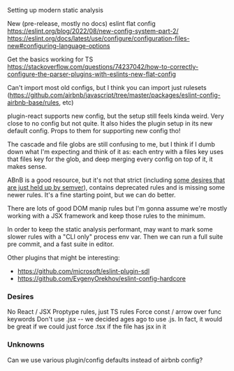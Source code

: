 Setting up modern static analysis

New (pre-release, mostly no docs) eslint flat config
https://eslint.org/blog/2022/08/new-config-system-part-2/
https://eslint.org/docs/latest/use/configure/configuration-files-new#configuring-language-options

Get the basics working for TS
https://stackoverflow.com/questions/74237042/how-to-correctly-configure-the-parser-plugins-with-eslints-new-flat-config

Can't import most old configs, but I think you can import just rulesets
(https://github.com/airbnb/javascript/tree/master/packages/eslint-config-airbnb-base/rules,
etc)

plugin-react supports new config, but the setup still feels kinda weird. Very
close to no config but not quite. It also hides the plugin setup in its new
default config. Props to them for supporting new config tho!

The cascade and file globs are still confusing to me, but I think if I dumb down
what I'm expecting and think of it as: each entry with a files key uses that
files key for the glob, and deep merging every config on top of it, it makes
sense.

ABnB is a good resource, but it's not that strict (including
[some desires that are just held up by semver](https://github.com/airbnb/javascript/blob/5c01a1094986c4dd50a6ee4d9f7617abdfabb58a/packages/eslint-config-airbnb/rules/react-a11y.js#L258)),
contains deprecated rules and is missing some newer rules. It's a fine starting
point, but we can do better.

There are lots of good DOM manip rules but I'm gonna assume we're mostly working
with a JSX framework and keep those rules to the minimum.

In order to keep the static analysis performant, may want to mark some slower
rules with a "CLI only" process env var. Then we can run a full suite pre
commit, and a fast suite in editor.

Other plugins that might be interesting:

- https://github.com/microsoft/eslint-plugin-sdl
- https://github.com/EvgenyOrekhov/eslint-config-hardcore

### Desires

No React / JSX Proptype rules, just TS rules Force const / arrow over func
keywords Don't use .jsx -- we decided ages ago to use .js. In fact, it would be
great if we could just force .tsx if the file has jsx in it

### Unknowns

Can we use various plugin/config defaults instead of airbnb config?
